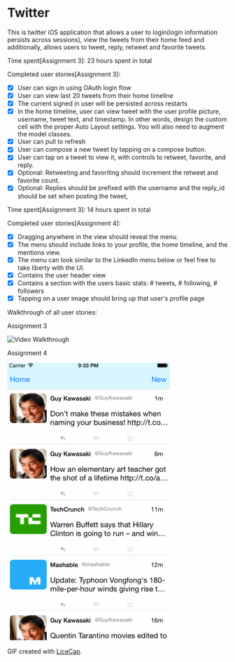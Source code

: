 Twitter
=======

This is twitter iOS application that allows a user to login(login information persists across sessions), view the tweets from their home feed and additionally, allows users to tweet, reply, retweet and favorite tweets.

Time spent[Assignment 3]: 23 hours spent in total

Completed user stories[Assignment 3]:

 * [x] User can sign in using OAuth login flow
 * [x] User can view last 20 tweets from their home timeline
 * [x] The current signed in user will be persisted across restarts
 * [x] In the home timeline, user can view tweet with the user profile picture, username, tweet text, and timestamp. In other words, design the custom cell with the proper Auto Layout settings. You will also need to augment the model classes.
 * [x] User can pull to refresh
 * [x] User can compose a new tweet by tapping on a compose button.
 * [x] User can tap on a tweet to view it, with controls to retweet, favorite, and reply.
 * [x] Optional: Retweeting and favoriting should increment the retweet and favorite count.
 * [x]  Optional: Replies should be prefixed with the username and the reply_id should be set when posting the tweet,

Time spent[Assignment 3]: 14 hours spent in total

Completed user stories[Assignment 4]:

 * [x] Dragging anywhere in the view should reveal the menu.
 * [x] The menu should include links to your profile, the home timeline, and the mentions view.
 * [x] The menu can look similar to the LinkedIn menu below or feel free to take liberty with the UI.
 * [x] Contains the user header view
 * [x] Contains a section with the users basic stats: # tweets, # following, # followers
 * [x] Tapping on a user image should bring up that user's profile page 

Walkthrough of all user stories:

Assignment 3

![Video Walkthrough](https://github.com/yezhisaim/Twitter/blob/master/twitterDemo.gif)


Assignment 4

![Video Walkthrough](https://github.com/yezhisaim/Twitter/blob/master/twitterHBDemo.gif)


GIF created with [LiceCap](http://www.cockos.com/licecap/).
